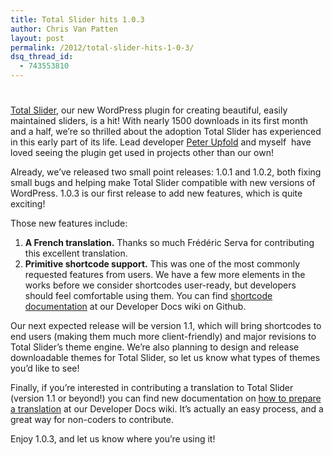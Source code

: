 ```yaml
---
title: Total Slider hits 1.0.3
author: Chris Van Patten
layout: post
permalink: /2012/total-slider-hits-1-0-3/
dsq_thread_id:
  - 743553810
---
```

# 

[Total Slider][1], our new WordPress plugin for creating beautiful, easily maintained sliders, is a hit! With nearly 1500 downloads in its first month and a half, we’re so thrilled about the adoption Total Slider has experienced in this early part of its life. Lead developer [Peter Upfold][2] and myself  have loved seeing the plugin get used in projects other than our own!

 [1]: http://www.vanpattenmedia.com/project/total-slider/ "Total Slider"
 [2]: http://peter.upfold.org.uk/

Already, we’ve released two small point releases: 1.0.1 and 1.0.2, both fixing small bugs and helping make Total Slider compatible with new versions of WordPress. 1.0.3 is our first release to add new features, which is quite exciting!

Those new features include:

1.  **A French translation.** Thanks so much Frédéric Serva for contributing this excellent translation.
2.  **Primitive shortcode support.** This was one of the most commonly requested features from users. We have a few more elements in the works before we consider shortcodes user-ready, but developers should feel comfortable using them. You can find [shortcode documentation][3] at our Developer Docs wiki on Github.

 [3]: https://github.com/vanpattenmedia/total-slider/wiki/Shortcodes

Our next expected release will be version 1.1, which will bring shortcodes to end users (making them much more client-friendly) and major revisions to Total Slider’s theme engine. We’re also planning to design and release downloadable themes for Total Slider, so let us know what types of themes you’d like to see!

Finally, if you’re interested in contributing a translation to Total Slider (version 1.1 or beyond!) you can find new documentation on [how to prepare a translation][4] at our Developer Docs wiki. It’s actually an easy process, and a great way for non-coders to contribute.

 [4]: https://github.com/vanpattenmedia/total-slider/wiki/Preparing-a-Translation

Enjoy 1.0.3, and let us know where you’re using it!